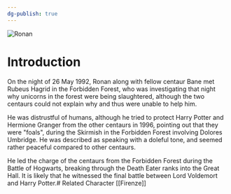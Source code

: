 ```yaml
---
dg-publish: true
---
```

![Ronan](http://rxbg5ysja.bkt.gdipper.com/Ronan.png)
# Introduction
On the night of 26 May 1992, Ronan along with fellow centaur Bane met Rubeus Hagrid in the Forbidden Forest, who was investigating that night why unicorns in the forest were being slaughtered, although the two centaurs could not explain why and thus were unable to help him.

He was distrustful of humans, although he tried to protect Harry Potter and Hermione Granger from the other centaurs in 1996, pointing out that they were "foals", during the Skirmish in the Forbidden Forest involving Dolores Umbridge. He was described as speaking with a doleful tone, and seemed rather peaceful compared to other centaurs.

He led the charge of the centaurs from the Forbidden Forest during the Battle of Hogwarts, breaking through the Death Eater ranks into the Great Hall. It is likely that he witnessed the final battle between Lord Voldemort and Harry Potter.# Related Character
[[Firenze]]
